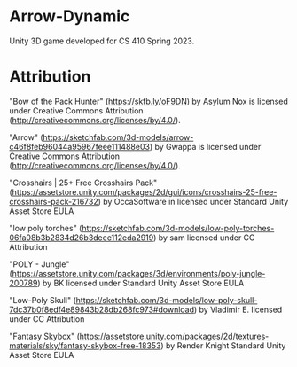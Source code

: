 # Arrow-Dynamic

Unity 3D game developed for CS 410 Spring 2023.

# Attribution

"Bow of the Pack Hunter" (https://skfb.ly/oF9DN) by Asylum Nox is licensed under Creative Commons Attribution (http://creativecommons.org/licenses/by/4.0/).

"Arrow" (https://sketchfab.com/3d-models/arrow-c46f8feb96044a95967feee111488e03) by Gwappa is licensed under Creative Commons Attribution (http://creativecommons.org/licenses/by/4.0/).

"Crosshairs | 25+ Free Crosshairs Pack" (https://assetstore.unity.com/packages/2d/gui/icons/crosshairs-25-free-crosshairs-pack-216732) by OccaSoftware in licensed under Standard Unity Asset Store EULA

"low poly torches" (https://sketchfab.com/3d-models/low-poly-torches-06fa08b3b2834d26b3deee112eda2919) by sam licensed under CC Attribution

"POLY - Jungle" (https://assetstore.unity.com/packages/3d/environments/poly-jungle-200789) by BK licensed under Standard Unity Asset Store EULA

"Low-Poly Skull"  (https://sketchfab.com/3d-models/low-poly-skull-7dc37b0f8edf4e89843b28db268fc973#download) by Vladimir E. licensed under CC Attribution

"Fantasy Skybox" (https://assetstore.unity.com/packages/2d/textures-materials/sky/fantasy-skybox-free-18353) by Render Knight Standard Unity Asset Store EULA